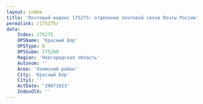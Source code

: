 ```yaml
---
layout: index
title: 'Почтовый индекс 175275: отделение почтовой связи Почты России'
permalink: /175275/
data:
    Index: 175275
    OPSName: 'Красный Бор'
    OPSType: О
    OPSSubm: 175200
    Region: 'Новгородская область'
    Autonom: ''
    Area: 'Холмский район'
    City: 'Красный Бор'
    City1: ''
    ActDate: '20071023'
    IndexOld: ''
---
```

